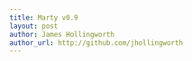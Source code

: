 ```yaml
---
title: Marty v0.9
layout: post
author: James Hollingworth
author_url: http://github.com/jhollingworth
---
```


